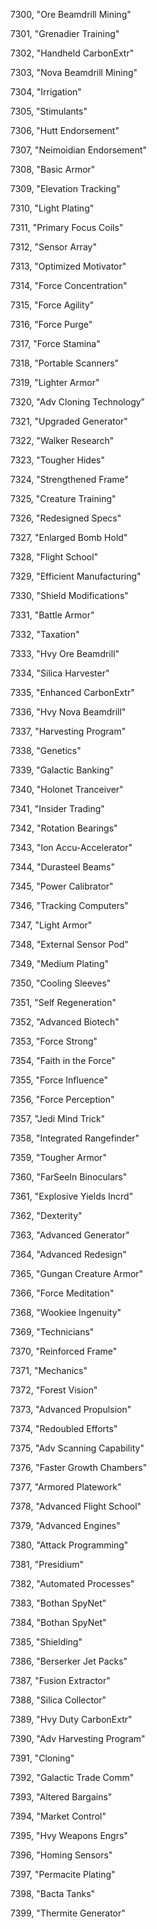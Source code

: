 ﻿7300, "Ore Beamdrill Mining"

7301, "Grenadier Training"

7302, "Handheld CarbonExtr"

7303, "Nova Beamdrill Mining"

7304, "Irrigation"

7305, "Stimulants"

7306, "Hutt Endorsement"

7307, "Neimoidian Endorsement"

7308, "Basic Armor"

7309, "Elevation Tracking"

7310, "Light Plating"

7311, "Primary Focus Coils"

7312, "Sensor Array"

7313, "Optimized Motivator"

7314, "Force Concentration"

7315, "Force Agility"

7316, "Force Purge"

7317, "Force Stamina"

7318, "Portable Scanners"

7319, "Lighter Armor"

7320, "Adv Cloning Technology"

7321, "Upgraded Generator"

7322, "Walker Research"

7323, "Tougher Hides"

7324, "Strengthened Frame"

7325, "Creature Training"

7326, "Redesigned Specs"

7327, "Enlarged Bomb Hold"

7328, "Flight School"

7329, "Efficient Manufacturing"

7330, "Shield Modifications"

7331, "Battle Armor"

7332, "Taxation"

7333, "Hvy Ore Beamdrill"

7334, "Silica Harvester"

7335, "Enhanced CarbonExtr"

7336, "Hvy Nova Beamdrill"

7337, "Harvesting Program"

7338, "Genetics"

7339, "Galactic Banking"

7340, "Holonet Tranceiver"

7341, "Insider Trading"

7342, "Rotation Bearings"

7343, "Ion Accu-Accelerator"

7344, "Durasteel Beams"

7345, "Power Calibrator"

7346, "Tracking Computers"

7347, "Light Armor"

7348, "External Sensor Pod"

7349, "Medium Plating"

7350, "Cooling Sleeves"

7351, "Self Regeneration"

7352, "Advanced Biotech"

7353, "Force Strong"

7354, "Faith in the Force"

7355, "Force Influence"

7356, "Force Perception"

7357, "Jedi Mind Trick"

7358, "Integrated Rangefinder"

7359, "Tougher Armor"

7360, "FarSeeIn Binoculars"

7361, "Explosive Yields Incrd"

7362, "Dexterity"

7363, "Advanced Generator"

7364, "Advanced Redesign"

7365, "Gungan Creature Armor"

7366, "Force Meditation"

7368, "Wookiee Ingenuity"

7369, "Technicians"

7370, "Reinforced Frame"

7371, "Mechanics"

7372, "Forest Vision"

7373, "Advanced Propulsion"

7374, "Redoubled Efforts"

7375, "Adv Scanning Capability"

7376, "Faster Growth Chambers"

7377, "Armored Platework"

7378, "Advanced Flight School"

7379, "Advanced Engines"

7380, "Attack Programming"

7381, "Presidium"

7382, "Automated Processes"

7383, "Bothan SpyNet"

7384, "Bothan SpyNet"

7385, "Shielding"

7386, "Berserker Jet Packs"

7387, "Fusion Extractor"

7388, "Silica Collector"

7389, "Hvy Duty CarbonExtr"

7390, "Adv Harvesting Program"

7391, "Cloning"

7392, "Galactic Trade Comm"

7393, "Altered Bargains"

7394, "Market Control"

7395, "Hvy Weapons Engrs"

7396, "Homing Sensors"

7397, "Permacite Plating"

7398, "Bacta Tanks"

7399, "Thermite Generator"

